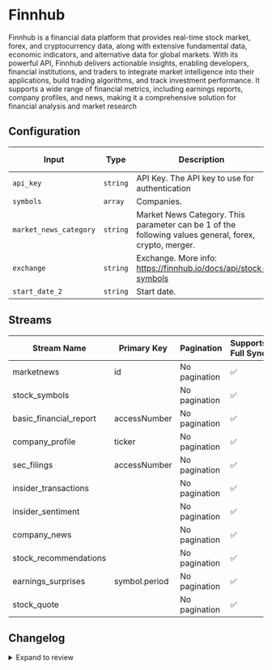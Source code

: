 # Finnhub
Finnhub is a financial data platform that provides real-time stock market, forex, and cryptocurrency data, along with extensive fundamental data, economic indicators, and alternative data for global markets. With its powerful API, Finnhub delivers actionable insights, enabling developers, financial institutions, and traders to integrate market intelligence into their applications, build trading algorithms, and track investment performance. It supports a wide range of financial metrics, including earnings reports, company profiles, and news, making it a comprehensive solution for financial analysis and market research

## Configuration

| Input | Type | Description | Default Value |
|-------|------|-------------|---------------|
| `api_key` | `string` | API Key. The API key to use for authentication |  |
| `symbols` | `array` | Companies.  |  |
| `market_news_category` | `string` | Market News Category. This parameter can be 1 of the following values general, forex, crypto, merger. | general |
| `exchange` | `string` | Exchange. More info: https://finnhub.io/docs/api/stock-symbols | US |
| `start_date_2` | `string` | Start date.  |  |

## Streams
| Stream Name | Primary Key | Pagination | Supports Full Sync | Supports Incremental |
|-------------|-------------|------------|---------------------|----------------------|
| marketnews | id | No pagination | ✅ |  ❌  |
| stock_symbols |  | No pagination | ✅ |  ❌  |
| basic_financial_report | accessNumber | No pagination | ✅ |  ✅  |
| company_profile | ticker | No pagination | ✅ |  ❌  |
| sec_filings | accessNumber | No pagination | ✅ |  ✅  |
| insider_transactions |  | No pagination | ✅ |  ✅  |
| insider_sentiment |  | No pagination | ✅ |  ❌  |
| company_news |  | No pagination | ✅ |  ✅  |
| stock_recommendations |  | No pagination | ✅ |  ❌  |
| earnings_surprises | symbol.period | No pagination | ✅ |  ❌  |
| stock_quote |  | No pagination | ✅ |  ❌  |

## Changelog

<details>
  <summary>Expand to review</summary>

| Version          | Date              | Pull Request | Subject        |
|------------------|-------------------|--------------|----------------|
| 0.0.28 | 2025-07-19 | [63554](https://github.com/airbytehq/airbyte/pull/63554) | Update dependencies |
| 0.0.27 | 2025-07-12 | [62994](https://github.com/airbytehq/airbyte/pull/62994) | Update dependencies |
| 0.0.26 | 2025-07-05 | [62794](https://github.com/airbytehq/airbyte/pull/62794) | Update dependencies |
| 0.0.25 | 2025-06-28 | [62424](https://github.com/airbytehq/airbyte/pull/62424) | Update dependencies |
| 0.0.24 | 2025-06-21 | [61947](https://github.com/airbytehq/airbyte/pull/61947) | Update dependencies |
| 0.0.23 | 2025-06-14 | [61163](https://github.com/airbytehq/airbyte/pull/61163) | Update dependencies |
| 0.0.22 | 2025-05-24 | [60413](https://github.com/airbytehq/airbyte/pull/60413) | Update dependencies |
| 0.0.21 | 2025-05-10 | [59372](https://github.com/airbytehq/airbyte/pull/59372) | Update dependencies |
| 0.0.20 | 2025-04-26 | [58879](https://github.com/airbytehq/airbyte/pull/58879) | Update dependencies |
| 0.0.19 | 2025-04-19 | [58311](https://github.com/airbytehq/airbyte/pull/58311) | Update dependencies |
| 0.0.18 | 2025-04-12 | [57798](https://github.com/airbytehq/airbyte/pull/57798) | Update dependencies |
| 0.0.17 | 2025-04-05 | [57261](https://github.com/airbytehq/airbyte/pull/57261) | Update dependencies |
| 0.0.16 | 2025-03-29 | [56497](https://github.com/airbytehq/airbyte/pull/56497) | Update dependencies |
| 0.0.15 | 2025-03-22 | [55975](https://github.com/airbytehq/airbyte/pull/55975) | Update dependencies |
| 0.0.14 | 2025-03-08 | [55285](https://github.com/airbytehq/airbyte/pull/55285) | Update dependencies |
| 0.0.13 | 2025-03-01 | [54936](https://github.com/airbytehq/airbyte/pull/54936) | Update dependencies |
| 0.0.12 | 2025-02-22 | [54381](https://github.com/airbytehq/airbyte/pull/54381) | Update dependencies |
| 0.0.11 | 2025-02-15 | [53778](https://github.com/airbytehq/airbyte/pull/53778) | Update dependencies |
| 0.0.10 | 2025-02-08 | [53318](https://github.com/airbytehq/airbyte/pull/53318) | Update dependencies |
| 0.0.9 | 2025-02-01 | [52874](https://github.com/airbytehq/airbyte/pull/52874) | Update dependencies |
| 0.0.8 | 2025-01-25 | [52341](https://github.com/airbytehq/airbyte/pull/52341) | Update dependencies |
| 0.0.7 | 2025-01-18 | [51631](https://github.com/airbytehq/airbyte/pull/51631) | Update dependencies |
| 0.0.6 | 2025-01-11 | [51121](https://github.com/airbytehq/airbyte/pull/51121) | Update dependencies |
| 0.0.5 | 2024-12-28 | [50590](https://github.com/airbytehq/airbyte/pull/50590) | Update dependencies |
| 0.0.4 | 2024-12-21 | [50046](https://github.com/airbytehq/airbyte/pull/50046) | Update dependencies |
| 0.0.3 | 2024-12-14 | [49535](https://github.com/airbytehq/airbyte/pull/49535) | Update dependencies |
| 0.0.2 | 2024-12-12 | [48957](https://github.com/airbytehq/airbyte/pull/48957) | Update dependencies |
| 0.0.1 | 2024-11-06 | | Initial release by [@marcosmarxm](https://github.com/marcosmarxm) via Connector Builder |

</details>

